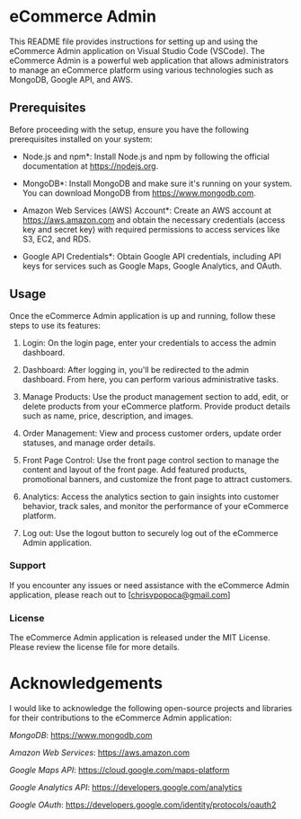 # eCommerce Admin 
This README file provides instructions for setting up and using the eCommerce Admin application on Visual Studio Code (VSCode). The eCommerce Admin is a powerful web application that allows administrators to manage an eCommerce platform using various technologies such as MongoDB, Google API, and AWS.

## Prerequisites
Before proceeding with the setup, ensure you have the following prerequisites installed on your system:

* Node.js and npm*: Install Node.js and npm by following the official documentation at https://nodejs.org.

* MongoDB*: Install MongoDB and make sure it's running on your system. You can download MongoDB from https://www.mongodb.com.

* Amazon Web Services (AWS) Account*: Create an AWS account at https://aws.amazon.com and obtain the necessary credentials (access key and secret key) with required permissions to access services like S3, EC2, and RDS.

* Google API Credentials*: Obtain Google API credentials, including API keys for services such as Google Maps, Google Analytics, and OAuth.


## Usage

Once the eCommerce Admin application is up and running, follow these steps to use its features:

1. Login: On the login page, enter your credentials to access the admin dashboard.

2. Dashboard: After logging in, you'll be redirected to the admin dashboard. From here, you can perform various administrative tasks.

3. Manage Products: Use the product management section to add, edit, or delete products from your eCommerce platform. Provide product details such as name, price, description, and images.

4. Order Management: View and process customer orders, update order statuses, and manage order details.

5. Front Page Control: Use the front page control section to manage the content and layout of the front page. Add featured products, promotional banners, and customize the front page to attract customers.

6. Analytics: Access the analytics section to gain insights into customer behavior, track sales, and monitor the performance of your eCommerce platform.

7. Log out: Use the logout button to securely log out of the eCommerce Admin application.

### Support
If you encounter any issues or need assistance with the eCommerce Admin application, please reach out to [chrisvpopoca@gmail.com]

### License
The eCommerce Admin application is released under the MIT License. Please review the license file for more details.

# Acknowledgements
I would like to acknowledge the following open-source projects and libraries for their contributions to the eCommerce Admin application:

*MongoDB*: https://www.mongodb.com

*Amazon Web Services*: https://aws.amazon.com

*Google Maps API*: https://cloud.google.com/maps-platform

*Google Analytics API*: https://developers.google.com/analytics

*Google OAuth*: https://developers.google.com/identity/protocols/oauth2

